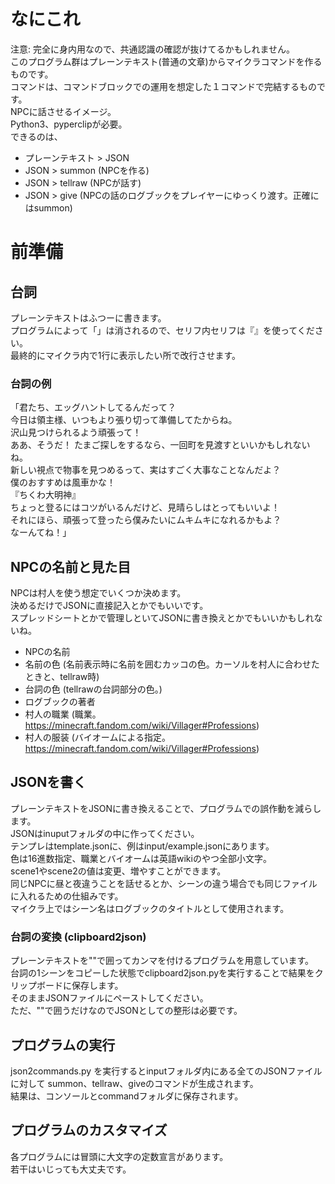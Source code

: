 
# なにこれ

注意: 完全に身内用なので、共通認識の確認が抜けてるかもしれません。  
このプログラム群はプレーンテキスト(普通の文章)からマイクラコマンドを作るものです。  
コマンドは、コマンドブロックでの運用を想定した１コマンドで完結するものです。  
NPCに話させるイメージ。  
Python3、pyperclipが必要。  
できるのは、

- プレーンテキスト > JSON
- JSON > summon (NPCを作る)
- JSON > tellraw (NPCが話す)
- JSON > give (NPCの話のログブックをプレイヤーにゆっくり渡す。正確にはsummon)

# 前準備

## 台詞

プレーンテキストはふつーに書きます。  
プログラムによって「」は消されるので、セリフ内セリフは『』を使ってください。  
最終的にマイクラ内で1行に表示したい所で改行させます。  

### 台詞の例

「君たち、エッグハントしてるんだって？  
今日は領主様、いつもより張り切って準備してたからね。  
沢山見つけられるよう頑張って！  
ああ、そうだ！ たまご探しをするなら、一回町を見渡すといいかもしれないね。  
新しい視点で物事を見つめるって、実はすごく大事なことなんだよ？  
僕のおすすめは風車かな！  
『ちくわ大明神』  
ちょっと登るにはコツがいるんだけど、見晴らしはとってもいいよ！  
それにほら、頑張って登ったら僕みたいにムキムキになれるかもよ？  
なーんてね！」  

## NPCの名前と見た目

NPCは村人を使う想定でいくつか決めます。  
決めるだけでJSONに直接記入とかでもいいです。  
スプレッドシートとかで管理しといてJSONに書き換えとかでもいいかもしれないね。  

- NPCの名前
- 名前の色 (名前表示時に名前を囲むカッコの色。カーソルを村人に合わせたときと、tellraw時)
- 台詞の色 (tellrawの台詞部分の色。)
- ログブックの著者
- 村人の職業 (職業。https://minecraft.fandom.com/wiki/Villager#Professions)
- 村人の服装 (バイオームによる指定。https://minecraft.fandom.com/wiki/Villager#Professions)

## JSONを書く

プレーンテキストをJSONに書き換えることで、プログラムでの誤作動を減らします。  
JSONはinuputフォルダの中に作ってください。  
テンプレはtemplate.jsonに、例はinput/example.jsonにあります。  
色は16進数指定、職業とバイオームは英語wikiのやつ全部小文字。  
scene1やscene2の値は変更、増やすことができます。  
同じNPCに昼と夜違うことを話せるとか、シーンの違う場合でも同じファイルに入れるための仕組みです。  
マイクラ上ではシーン名はログブックのタイトルとして使用されます。  

### 台詞の変換 (clipboard2json)

プレーンテキストを""で囲ってカンマを付けるプログラムを用意しています。  
台詞の1シーンをコピーした状態でclipboard2json.pyを実行することで結果をクリップボードに保存します。  
そのままJSONファイルにペーストしてください。  
ただ、""で囲うだけなのでJSONとしての整形は必要です。  

## プログラムの実行

json2commands.py を実行するとinputフォルダ内にある全てのJSONファイルに対して
summon、tellraw、giveのコマンドが生成されます。  
結果は、コンソールとcommandフォルダに保存されます。  

## プログラムのカスタマイズ

各プログラムには冒頭に大文字の定数宣言があります。  
若干はいじっても大丈夫です。